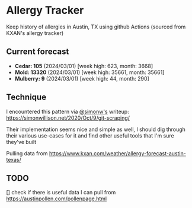 # Allergy Tracker

Keep history of allergies in Austin, TX using github Actions (sourced from KXAN's allergy tracker)

## Current forecast
<!-- INJECT FORECAST -->
- **Cedar: 105** (2024/03/01)  [week high: 623, month: 3668]
- **Mold: 13320** (2024/03/01)  [week high: 35661, month: 35661]
- **Mulberry: 9** (2024/03/01)  [week high: 44, month: 290]
<!-- END INJECT FORECAST -->

## Technique

I encountered this pattern via [@simonw's](https://github.com/simonw) writeup: https://simonwillison.net/2020/Oct/9/git-scraping/

Their implementation seems nice and simple as well, I should dig through their various use-cases for it and find other useful tools that I'm sure they've built

Pulling data from https://www.kxan.com/weather/allergy-forecast-austin-texas/

## TODO

[] check if there is useful data I can pull from https://austinpollen.com/pollenpage.html
